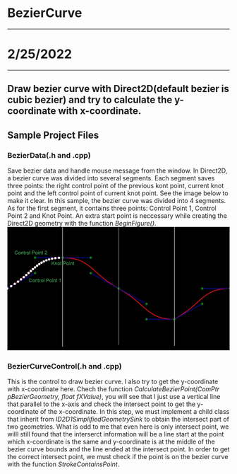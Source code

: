 # BezierCurve
---
# 2/25/2022
---
Draw bezier curve with Direct2D(default bezier is cubic bezier) and try to calculate the y-coordinate with x-coordinate.
---
## Sample Project Files
### BezierData(.h and .cpp)
Save bezier data and handle mouse message from the window. In Direct2D, a bezier curve was divided into several segments. Each segment saves three points: the right control point of the previous kont point, current knot point and the left control point of current knot point. See the image below to make it clear. In this sample, the bezier curve was divided into 4 segments. As for the first segment, it contains three points: Control Point 1, Control Point 2 and Knot Point. An extra start point is neccessary while creating the Direct2D geometry with the function _BeginFigure()_.
![neutral](https://raw.githubusercontent.com/se6en/BezierCurve/main/BezierSample.jpg)
### BezierCurveControl(.h and .cpp)
This is the control to draw bezier curve. I also try to get the y-coordinate with x-coordinate here. Chech the function _CalculateBezierPoint(ComPtr<ID2D1PathGeometry> pBezierGeometry, float fXValue)_, you will see that I just use a vertical line that parallel to the x-axis and check the intersect point to get the y-coordinate of the x-coordinate. In this step, we must implement a child class that inherit from _ID2D1SimplifiedGeometrySink_ to obtain the intersect part of two geometries. What is odd to me that even here is only intersect point, we willl still found that the interserct information will be a line start at the point which x-coordinate is the same and y-coordinate is at the middle of the bezier curve bounds and the line ended at the intersect point. In order to get the correct intersect point, we must check if the point is on the bezier curve with the function _StrokeContainsPoint_.

